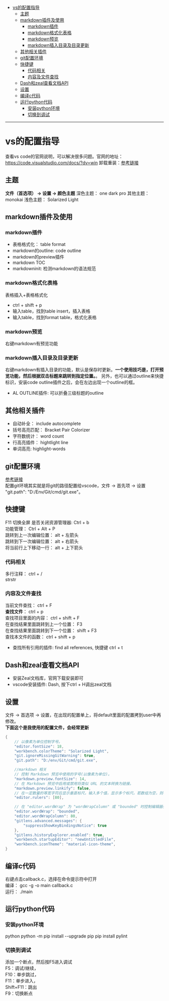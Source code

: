 <!-- TOC -->

- [vs的配置指导](#vs的配置指导)
    - [主题](#主题)
    - [markdown插件及使用](#markdown插件及使用)
        - [markdown插件](#markdown插件)
        - [markdown格式化表格](#markdown格式化表格)
        - [markdown预览](#markdown预览)
        - [markdown插入目录及目录更新](#markdown插入目录及目录更新)
    - [其他相关插件](#其他相关插件)
    - [git配置环境](#git配置环境)
    - [快捷键](#快捷键)
        - [代码相关](#代码相关)
        - [内容及文件查找](#内容及文件查找)
    - [Dash和zeal查看文档API](#dash和zeal查看文档api)
    - [设置](#设置)
    - [编译c代码](#编译c代码)
    - [运行python代码](#运行python代码)
        - [安装python环境](#安装python环境)
        - [切换到调试](#切换到调试)

<!-- /TOC -->

***********************************************
# vs的配置指导

查看vs code的官网说明，可以解决很多问题。官网的地址：<https://code.visualstudio.com/docs/?dv=win>
卸载重装：[参考链接](https://blog.csdn.net/qq_36279445/article/details/79650059)

## 主题

**文件（首选项） -> 设置 -> 颜色主题**
深色主题： one dark pro
其他主题： monokai
浅色主题： Solarized Light

## markdown插件及使用

### markdown插件

- 表格格式化： table format
- markdown的outline: code outline
- markdown的preview插件
- markdown TOC
- markdowninit: 检测markdown的语法规范  

### markdown格式化表格

表格插入+表格格式化  

- ctrl + shift + p
- 输入table，找到table insert，插入表格
- 输入table，找到format table，格式化表格

### markdown预览

右键markdown有预览功能

### markdown插入目录及目录更新

右键markdown有插入目录的功能，默认是保存时更新。**一个使用技巧是，打开预览功能，然后根据双击标题来跳转到指定位置。**。
另外，也可以通过outline来快捷标识，安装code outline插件之后，会在左边出现一个outline的框。  

- AL OUTLINE插件:  可以折叠三级标题的outline

## 其他相关插件

- 自动补全： include autocomplete
- 括号高亮匹配： Bracket Pair Colorizer
- 字符数统计： word count
- 行高亮插件： hightlight line
- 单词高亮: highlight-words

## git配置环境

[参考链接](https://www.cnblogs.com/geekfeier/p/7649695.html)  
配置git环境其实就是将git的路径配置给vscode，文件 -> 首先项 -> 设置
"git.path": "D:/Env/Git/cmd/git.exe"。

## 快捷键

F11 切换全屏
是否关闭资源管理器: Ctrl + b  
功能管理： Ctrl + Alt + P  
跳转到上一次编辑位置： alt + 左箭头  
跳转到下一次编辑位置： alt + 右箭头  
将当前行上下移动一行： alt + 上下箭头  

### 代码相关

多行注释： ctrl + /  
strstr

### 内容及文件查找

当前文件查找： ctrl + F  
**查找文件**： ctrl + p  
查找项目里面的内容： ctrl + shift + F  
在查找结果里面跳转到上一个位置： F3  
在查找结果里面跳转到下一个位置： shift + F3  
查找本文件的函数： ctrl + shift + p  

- 查找所有引用的插件: find all references, 快捷键 ctrl + t

## Dash和zeal查看文档API

- 安装Zeal文档库，官网下载安装即可
- vscode安装插件: Dash, 按下ctrl + H调出zeal文档

## 设置

文件 -> 首选项 -> 设置，在出现的配置单上，将default里面的配置拷到user中再修改。  
**下面这个是我使用的配置文件，会经常更新**  

```c
{
    // 以像素为单位控制字号。
    "editor.fontSize": 18,
    "workbench.colorTheme": "Solarized Light",
    "git.ignoreMissingGitWarning": true,
    "git.path": "D:/env/Git/cmd/git.exe",

    //markdown 相关
    // 控制 Markdown 预览中使用的字号(以像素为单位)。
    "markdown.preview.fontSize": 14,
    // 在 Markdown 预览中启用或禁用将类似 URL 的文本转换为链接。
    "markdown.preview.linkify": false,
    // 在一定数量的等宽字符后显示垂直标尺。输入多个值，显示多个标尺。若数组为空，则不绘制标尺。
    "editor.rulers": [80],

    // 在 "editor.wordWrap" 为 "wordWrapColumn" 或 "bounded" 时控制编辑器列的换行。
    "editor.wordWrap": "bounded",
    "editor.wordWrapColumn": 80,
    "gitlens.advanced.messages": {
        "suppressShowKeyBindingsNotice": true
    },
    "gitlens.historyExplorer.enabled": true,
    "workbench.startupEditor": "newUntitledFile",
    "workbench.iconTheme": "material-icon-theme",
}
```

## 编译c代码

右键点击callback.c，选择在命令提示符中打开  
编译： gcc -g -o main callback.c  
运行： ./main  

## 运行python代码

### 安装python环境

python
python -m pip install --upgrade pip
pip install pylint

### 切换到调试

添加一个断点，然后按F5进入调试  
F5：调试/继续，  
F10：单步跳过，  
F11：单步进入，  
Shift+F11：跳出  
F9：切换断点  
